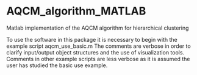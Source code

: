 # AQCM_algorithm_MATLAB
Matlab implementation of the AQCM algorithm for hierarchical clustering

To use the software in this package it is necessary to begin with the example script aqcm_use_basic.m
The comments are verbose in order to clarify input/output object structures and the use of visualization tools.
Comments in other example scripts are less verbose as it is assumed the user has studied the basic use example.
